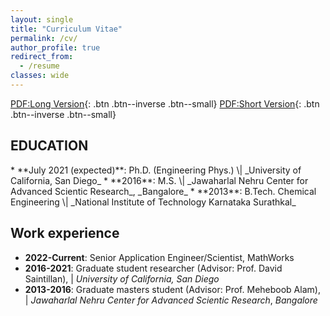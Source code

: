 ```yaml
---
layout: single
title: "Curriculum Vitae"
permalink: /cv/
author_profile: true
redirect_from:
  - /resume
classes: wide
---
```


[PDF:Long Version](https://drive.google.com/file/d/1s6ccny89q8tg4Hj5qP1Q1OtdMJnd4mTE/view?usp=sharing){: .btn .btn--inverse .btn--small}
[PDF:Short Version](https://drive.google.com/file/d/1PAn-iX0LTCsofbQeFbrlLfbrIOFKlpog/view?usp=sharing){: .btn .btn--inverse .btn--small}

<h2>EDUCATION</h2>
* **July 2021 (expected)**: Ph.D. (Engineering Phys.) \| _University of California, San Diego_
* **2016**: M.S. \| _Jawaharlal Nehru Center for Advanced Scientic Research_, _Bangalore_
* **2013**: B.Tech. Chemical Engineering \| _National Institute of Technology Karnataka Surathkal_

<h2>Work experience</h2>

* **2022-Current**: Senior Application Engineer/Scientist, MathWorks
* **2016-2021**: Graduate student researcher (Advisor: Prof. David Saintillan), \| _University of California, San Diego_
* **2013-2016**: Graduate masters student (Advisor: Prof. Meheboob Alam), \| _Jawaharlal Nehru Center for Advanced Scientic Research_, _Bangalore_

